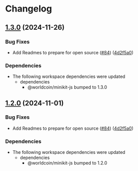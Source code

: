 # Changelog

## [1.3.0](https://github.com/worldcoin/minikit-js/compare/react-v1.2.0...react-v1.3.0) (2024-11-26)


### Bug Fixes

* Add Readmes to prepare for open source ([#84](https://github.com/worldcoin/minikit-js/issues/84)) ([4d2f5a0](https://github.com/worldcoin/minikit-js/commit/4d2f5a01a392d8ab7743747ce3ca5ba481999db5))


### Dependencies

* The following workspace dependencies were updated
  * dependencies
    * @worldcoin/minikit-js bumped to 1.3.0

## [1.2.0](https://github.com/worldcoin/minikit-js/compare/react-v1.1.1...react-v1.2.0) (2024-11-01)


### Bug Fixes

* Add Readmes to prepare for open source ([#84](https://github.com/worldcoin/minikit-js/issues/84)) ([4d2f5a0](https://github.com/worldcoin/minikit-js/commit/4d2f5a01a392d8ab7743747ce3ca5ba481999db5))


### Dependencies

* The following workspace dependencies were updated
  * dependencies
    * @worldcoin/minikit-js bumped to 1.2.0
